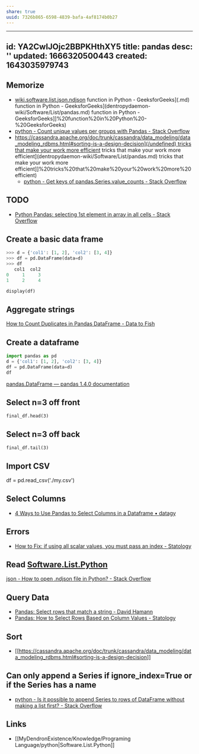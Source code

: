 ```yaml
---
share: true
uuid: 7326b865-6598-4839-bafa-4af8174b0b27
---
```

---
id: YA2CwIJOjc2BBPKHthXY5
title: pandas
desc: ''
updated: 1666320500443
created: 1643035979743
---


## Memorize

* [wiki.software.list.json.ndjson](/undefined) function in Python - GeeksforGeeks](.md) function in Python - GeeksforGeeks](dentropydaemon-wiki/Software/List/pandas.md) function in Python - GeeksforGeeks]]%20function%20in%20Python%20-%20GeeksforGeeks)
* [python - Count unique values per groups with Pandas - Stack Overflow](https://stackoverflow.com/questions/38309729/count-unique-values-per-groups-with-pandas)
* [https://cassandra.apache.org/doc/trunk/cassandra/data_modeling/data_modeling_rdbms.html#sorting-is-a-design-decision](/undefined) tricks that make your work more efficient](.md) tricks that make your work more efficient](dentropydaemon-wiki/Software/List/pandas.md) tricks that make your work more efficient]]%20tricks%20that%20make%20your%20work%20more%20efficient)
  * [python - Get keys of pandas.Series.value\_counts - Stack Overflow](https://stackoverflow.com/questions/44353516/get-keys-of-pandas-series-value-counts)

## TODO

* [Python Pandas: selecting 1st element in array in all cells - Stack Overflow](https://stackoverflow.com/questions/41708059/python-pandas-selecting-1st-element-in-array-in-all-cells)

## Create a basic data frame

``` python
>>> d = {'col1': [1, 2], 'col2': [3, 4]}
>>> df = pd.DataFrame(data=d)
>>> df
   col1  col2
0     1     3
1     2     4

display(df)
```

## Aggregate strings

[How to Count Duplicates in Pandas DataFrame - Data to Fish](https://datatofish.com/count-duplicates-pandas/)

## Create a dataframe

``` python
import pandas as pd
d = {'col1': [1, 2], 'col2': [3, 4]}
df = pd.DataFrame(data=d)
df
```

[pandas.DataFrame — pandas 1.4.0 documentation](https://pandas.pydata.org/pandas-docs/stable/reference/api/pandas.DataFrame.html)

## Select n=3 off front

``` python3
final_df.head(3)
```

## Select n=3 off back

``` python3
final_df.tail(3)
```

## Import CSV

df = pd.read_csv('./my.csv')

## Select Columns

* [4 Ways to Use Pandas to Select Columns in a Dataframe • datagy](https://datagy.io/pandas-select-columns/)

## Errors

* [How to Fix: if using all scalar values, you must pass an index - Statology](https://www.statology.org/valueerror-if-using-all-scalar-values-you-must-pass-an-index/)


## Read [Software.List.Python](/undefined)

[json - How to open .ndjson file in Python? - Stack Overflow](https://stackoverflow.com/questions/63501251/how-to-open-ndjson-file-in-python)

## Query Data

* [Pandas: Select rows that match a string - David Hamann](https://davidhamann.de/2017/06/26/pandas-select-elements-by-string/)
* [Pandas: How to Select Rows Based on Column Values - Statology](https://www.statology.org/pandas-select-rows-based-on-column-values/)

## Sort

* [[https://cassandra.apache.org/doc/trunk/cassandra/data_modeling/data_modeling_rdbms.html#sorting-is-a-design-decision]]



## Can only append a Series if ignore_index=True or if the Series has a name

* [python - Is it possible to append Series to rows of DataFrame without making a list first? - Stack Overflow](https://stackoverflow.com/questions/33094056/is-it-possible-to-append-series-to-rows-of-dataframe-without-making-a-list-first)

## Links

* [[MyDendronExistence/Knowledge/Programing Language/python|Software.List.Python]]